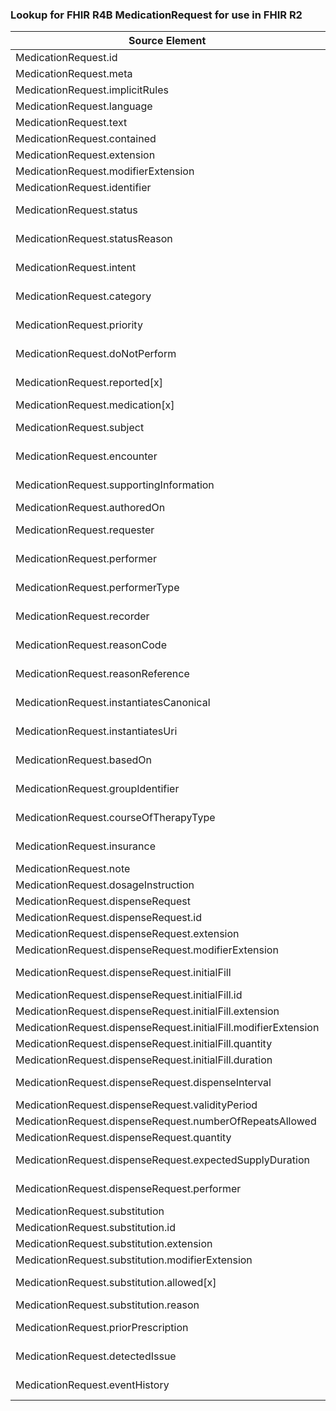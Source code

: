 ### Lookup for FHIR R4B MedicationRequest for use in FHIR R2

| Source Element | Usage | Target |
| -------------- | ----- | ------ |
| MedicationRequest.id | UseElementSameName | MedicationOrder.id |
| MedicationRequest.meta | UseElementSameName | MedicationOrder.meta |
| MedicationRequest.implicitRules | UseElementSameName | MedicationOrder.implicitRules |
| MedicationRequest.language | UseElementSameName | MedicationOrder.language |
| MedicationRequest.text | UseElementSameName | MedicationOrder.text |
| MedicationRequest.contained | UseElementSameName | MedicationOrder.contained |
| MedicationRequest.extension | UseElementSameName | MedicationOrder.extension |
| MedicationRequest.modifierExtension | UseElementSameName | MedicationOrder.modifierExtension |
| MedicationRequest.identifier | UseElementSameName | MedicationOrder.identifier |
| MedicationRequest.status | UseExtension | http://hl7.org/fhir/4.3/StructureDefinition/extension-MedicationRequest.status |
| MedicationRequest.statusReason | UseExtension | http://hl7.org/fhir/4.3/StructureDefinition/extension-MedicationRequest.statusReason |
| MedicationRequest.intent | UseExtension | http://hl7.org/fhir/4.3/StructureDefinition/extension-MedicationRequest.intent |
| MedicationRequest.category | UseExtension | http://hl7.org/fhir/4.3/StructureDefinition/extension-MedicationRequest.category |
| MedicationRequest.priority | UseExtension | http://hl7.org/fhir/4.3/StructureDefinition/extension-MedicationRequest.priority |
| MedicationRequest.doNotPerform | UseExtension | http://hl7.org/fhir/4.3/StructureDefinition/extension-MedicationRequest.doNotPerform |
| MedicationRequest.reported[x] | UseExtension | http://hl7.org/fhir/4.3/StructureDefinition/extension-MedicationRequest.reported |
| MedicationRequest.medication[x] | UseElementSameName | MedicationOrder.medication[x] |
| MedicationRequest.subject | UseExtension | http://hl7.org/fhir/4.3/StructureDefinition/extension-MedicationRequest.subject |
| MedicationRequest.encounter | UseExtension | http://hl7.org/fhir/4.3/StructureDefinition/extension-MedicationRequest.encounter |
| MedicationRequest.supportingInformation | UseExtension | http://hl7.org/fhir/4.3/StructureDefinition/extension-MedicationRequest.supportingInformation |
| MedicationRequest.authoredOn | UseElementSameName | MedicationOrder.dateWritten |
| MedicationRequest.requester | UseExtension | http://hl7.org/fhir/4.3/StructureDefinition/extension-MedicationRequest.requester |
| MedicationRequest.performer | UseExtension | http://hl7.org/fhir/4.3/StructureDefinition/extension-MedicationRequest.performer |
| MedicationRequest.performerType | UseExtension | http://hl7.org/fhir/4.3/StructureDefinition/extension-MedicationRequest.performerType |
| MedicationRequest.recorder | UseExtension | http://hl7.org/fhir/4.3/StructureDefinition/extension-MedicationRequest.recorder |
| MedicationRequest.reasonCode | UseExtension | http://hl7.org/fhir/4.3/StructureDefinition/extension-MedicationRequest.reasonCode |
| MedicationRequest.reasonReference | UseExtension | http://hl7.org/fhir/4.3/StructureDefinition/extension-MedicationRequest.reasonReference |
| MedicationRequest.instantiatesCanonical | UseExtension | http://hl7.org/fhir/4.3/StructureDefinition/extension-MedicationRequest.instantiatesCanonical |
| MedicationRequest.instantiatesUri | UseExtension | http://hl7.org/fhir/4.3/StructureDefinition/extension-MedicationRequest.instantiatesUri |
| MedicationRequest.basedOn | UseExtension | http://hl7.org/fhir/4.3/StructureDefinition/extension-MedicationRequest.basedOn |
| MedicationRequest.groupIdentifier | UseExtension | http://hl7.org/fhir/4.3/StructureDefinition/extension-MedicationRequest.groupIdentifier |
| MedicationRequest.courseOfTherapyType | UseExtension | http://hl7.org/fhir/4.3/StructureDefinition/extension-MedicationRequest.courseOfTherapyType |
| MedicationRequest.insurance | UseExtension | http://hl7.org/fhir/4.3/StructureDefinition/extension-MedicationRequest.insurance |
| MedicationRequest.note | UseElementSameName | MedicationOrder.note |
| MedicationRequest.dosageInstruction | UseElementSameName | MedicationOrder.dosageInstruction |
| MedicationRequest.dispenseRequest | UseElementSameName | MedicationOrder.dispenseRequest |
| MedicationRequest.dispenseRequest.id | UseElementSameName | MedicationOrder.dispenseRequest.id |
| MedicationRequest.dispenseRequest.extension | UseElementSameName | MedicationOrder.dispenseRequest.extension |
| MedicationRequest.dispenseRequest.modifierExtension | UseElementSameName | MedicationOrder.dispenseRequest.modifierExtension |
| MedicationRequest.dispenseRequest.initialFill | UseExtension | http://hl7.org/fhir/4.3/StructureDefinition/extension-MedicationRequest.dispenseRequest.initialFill |
| MedicationRequest.dispenseRequest.initialFill.id | UseExtensionFromAncestor | - |
| MedicationRequest.dispenseRequest.initialFill.extension | UseExtensionFromAncestor | - |
| MedicationRequest.dispenseRequest.initialFill.modifierExtension | UseExtensionFromAncestor | - |
| MedicationRequest.dispenseRequest.initialFill.quantity | UseExtensionFromAncestor | - |
| MedicationRequest.dispenseRequest.initialFill.duration | UseExtensionFromAncestor | - |
| MedicationRequest.dispenseRequest.dispenseInterval | UseExtension | http://hl7.org/fhir/4.3/StructureDefinition/extension-MedicationRequest.dispenseRequest.dispenseInterval |
| MedicationRequest.dispenseRequest.validityPeriod | UseElementSameName | MedicationOrder.dispenseRequest.validityPeriod |
| MedicationRequest.dispenseRequest.numberOfRepeatsAllowed | UseElementSameName | MedicationOrder.dispenseRequest.numberOfRepeatsAllowed |
| MedicationRequest.dispenseRequest.quantity | UseElementSameName | MedicationOrder.dispenseRequest.quantity |
| MedicationRequest.dispenseRequest.expectedSupplyDuration | UseExtension | http://hl7.org/fhir/4.3/StructureDefinition/extension-MedicationRequest.dispenseRequest.expectedSupplyDuration |
| MedicationRequest.dispenseRequest.performer | UseExtension | http://hl7.org/fhir/4.3/StructureDefinition/extension-MedicationRequest.dispenseRequest.performer |
| MedicationRequest.substitution | UseElementSameName | MedicationOrder.substitution |
| MedicationRequest.substitution.id | UseElementSameName | MedicationOrder.substitution.id |
| MedicationRequest.substitution.extension | UseElementSameName | MedicationOrder.substitution.extension |
| MedicationRequest.substitution.modifierExtension | UseElementSameName | MedicationOrder.substitution.modifierExtension |
| MedicationRequest.substitution.allowed[x] | UseExtension | http://hl7.org/fhir/4.3/StructureDefinition/extension-MedicationRequest.substitution.allowed |
| MedicationRequest.substitution.reason | UseElementSameName | MedicationOrder.substitution.reason |
| MedicationRequest.priorPrescription | UseExtension | http://hl7.org/fhir/4.3/StructureDefinition/extension-MedicationRequest.priorPrescription |
| MedicationRequest.detectedIssue | UseExtension | http://hl7.org/fhir/4.3/StructureDefinition/extension-MedicationRequest.detectedIssue |
| MedicationRequest.eventHistory | UseExtension | http://hl7.org/fhir/4.3/StructureDefinition/extension-MedicationRequest.eventHistory |
